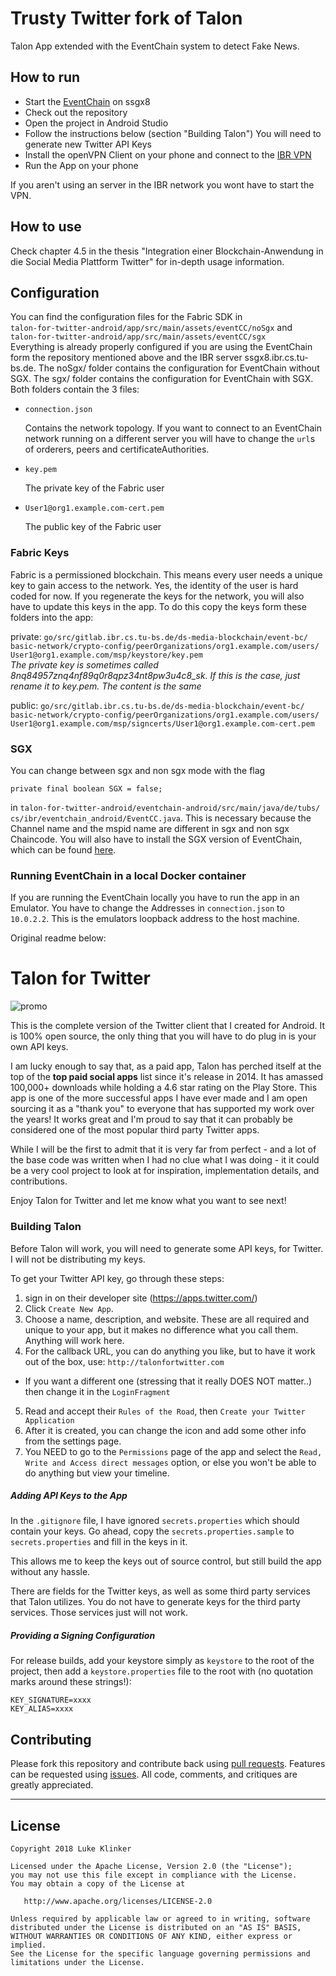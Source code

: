 # Trusty Twitter fork of Talon

Talon App extended with the EventChain system to detect Fake News.

## How to run
- Start the [EventChain](https://gitlab.ibr.cs.tu-bs.de/ds-media-blockchain/event-bc) on ssgx8
- Check out the repository
- Open the project in Android Studio
- Follow the instructions below (section "Building Talon") You will need to generate new Twitter API Keys
- Install the openVPN Client on your phone and connect to the [IBR VPN](https://www.ibr.cs.tu-bs.de/kb/openvpn.html)
- Run the App on your phone

If you aren't using an server in the IBR network you wont have to start the VPN.

## How to use
Check chapter 4.5 in the thesis "Integration einer Blockchain-Anwendung in die Social Media Plattform Twitter" for in-depth usage information.

## Configuration
You can find the configuration files for the Fabric SDK in  
`talon-for-twitter-android⁩/⁨app⁩/⁨src⁩/⁨main⁩/⁨assets⁩/⁨eventCC⁩/⁨noSgx⁩` and  
`talon-for-twitter-android⁩/⁨app⁩/⁨src⁩/⁨main⁩/⁨assets⁩/⁨eventCC⁩/⁨sgx⁩`  
Everything is already properly configured if you are using the EventChain form the repository mentioned above and the IBR server ssgx8.ibr.cs.tu-bs.de. The noSgx/ folder contains the configuration for EventChain without SGX. The sgx/ folder contains the configuration for EventChain with SGX. Both folders contain the 3 files:

- `connection.json`

  Contains the network topology. If you want to connect to an EventChain network running on a different server you will have to change the `url`s of orderers, peers and certificateAuthorities.

- `key.pem`

  The private key of the Fabric user

- `User1@org1.example.com-cert.pem`

  The public key of the Fabric user

### Fabric Keys
Fabric is a permissioned blockchain. This means every user needs a unique key to gain access to the network. Yes, the identity of the user is hard coded for now. If you regenerate the keys for the network, you will also have to update this keys in the app. To do this copy the keys form these folders into the app:

private: `go⁩/⁨src⁩/⁨gitlab.ibr.cs.tu-bs.de⁩/⁨ds-media-blockchain⁩/⁨event-bc⁩/⁨basic-network⁩/⁨crypto-config⁩/⁨peerOrganizations⁩/⁨org1.example.com⁩/⁨users⁩/⁨User1@org1.example.com⁩/⁨msp⁩/⁨keystore⁩/key.pem`  
_The private key is sometimes called 8nq84957znq4nf89q0r8qpz34nt8pw3u4c8_sk. If this is the case, just rename it to key.pem. The content is the same_

public: `go⁩/⁨src⁩/⁨gitlab.ibr.cs.tu-bs.de⁩/⁨ds-media-blockchain⁩/⁨event-bc⁩/⁨basic-network⁩/⁨crypto-config⁩/⁨peerOrganizations⁩/⁨org1.example.com⁩/⁨users⁩/⁨User1@org1.example.com⁩/⁨msp⁩/signcerts/User1@org1.example.com-cert.pem`

### SGX
You can change between sgx and non sgx mode with the flag
```
private final boolean SGX = false;
```
in `talon-for-twitter-android⁩/⁨eventchain-android⁩/⁨src⁩/⁨main⁩/⁨java⁩/⁨de⁩/⁨tubs⁩/⁨cs⁩/⁨ibr⁩/⁨eventchain_android⁩/EventCC.java`. This is necessary because the Channel name and the mspid name are different in sgx and non sgx Chaincode. You will also have to install the SGX version of EventChain, which can be found [here](https://gitlab.ibr.cs.tu-bs.de/ds-media-blockchain/event-securechain).

### Running EventChain in a local Docker container

If you are running the EventChain locally you have to run the app in an Emulator. You have to change the Addresses in `connection.json` to `10.0.2.2`. This is the emulators loopback address to the host machine.

Original readme below:

# Talon for Twitter

![promo](promo/github/promo.png)

This is the complete version of the Twitter client that I created for Android. It is 100% open source, the only thing that you will have to do plug in is your own API keys.

I am lucky enough to say that, as a paid app, Talon has perched itself at the top of the **top paid social apps** list since it's release in 2014. It has amassed 100,000+ downloads while holding a 4.6 star rating on the Play Store. This app is one of the more successful apps I have ever made and I am open sourcing it as a "thank you" to everyone that has supported my work over the years! It works great and I'm proud to say that it can probably be considered one of the most popular third party Twitter apps.

While I will be the first to admit that it is very far from perfect - and a lot of the base code was written when I had no clue what I was doing - it it could be a very cool project to look at for inspiration, implementation details, and contributions.

Enjoy Talon for Twitter and let me know what you want to see next!

### Building Talon

Before Talon will work, you will need to generate some API keys, for Twitter. I will not be distributing my keys.

To get your Twitter API key, go through these steps:

1. sign in on their developer site (https://apps.twitter.com/)
2. Click `Create New App`.
3. Choose a name, description, and website. These are all required and unique to your app, but it makes no difference what you call them. Anything will work here.
4. For the callback URL, you can do anything you like, but to have it work out of the box, use: `http://talonfortwitter.com`
  * If you want a different one (stressing that it really DOES NOT matter..) then change it in the `LoginFragment`
5. Read and accept their `Rules of the Road`, then `Create your Twitter Application`
6. After it is created, you can change the icon and add some other info from the settings page.
7. You NEED to go to the `Permissions` page of the app and select the `Read, Write and Access direct messages` option, or else you won't be able to do anything but view your timeline.

##### Adding API Keys to the App

In the `.gitignore` file, I have ignored `secrets.properties` which should contain your keys. Go ahead, copy the `secrets.properties.sample` to `secrets.properties` and fill in the keys in it.

This allows me to keep the keys out of source control, but still build the app without any hassle.

There are fields for the Twitter keys, as well as some third party services that Talon utilizes. You do not have to generate keys for the third party services. Those services just will not work.

##### Providing a Signing Configuration

For release builds, add your keystore simply as `keystore` to the root of the project, then add a `keystore.properties` file to the root with (no quotation marks around these strings!):

```
KEY_SIGNATURE=xxxx
KEY_ALIAS=xxxx
```

## Contributing


Please fork this repository and contribute back using [pull requests](https://github.com/klinker24/talon-twitter-material/pulls). Features can be requested using [issues](https://github.com/klinker24/talon-twitter-material/issues). All code, comments, and critiques are greatly appreciated.


---

## License

    Copyright 2018 Luke Klinker

    Licensed under the Apache License, Version 2.0 (the "License");
    you may not use this file except in compliance with the License.
    You may obtain a copy of the License at

       http://www.apache.org/licenses/LICENSE-2.0

    Unless required by applicable law or agreed to in writing, software
    distributed under the License is distributed on an "AS IS" BASIS,
    WITHOUT WARRANTIES OR CONDITIONS OF ANY KIND, either express or implied.
    See the License for the specific language governing permissions and
    limitations under the License.
